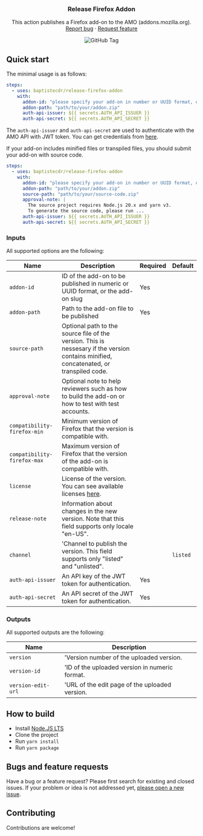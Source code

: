 <h3 align="center">Release Firefox Addon</h3>
<p align="center">
    This action publishes a Firefox add-on to the AMO (addons.mozilla.org).
    <br>
    <a href="https://github.com/baptistecdr/release-firefox-addon/issues/new">Report bug</a>
    ·
    <a href="https://github.com/baptistecdr/release-firefox-addon/issues/new">Request feature</a>
</p>

<div align="center">

![GitHub Tag](https://img.shields.io/github/v/tag/baptistecdr/release-firefox-addon)

</div>

## Quick start

The minimal usage is as follows:

```yaml
steps:
  - uses: baptistecdr/release-firefox-addon
    with:
      addon-id: "please specify your add-on in number or UUID format, or add-on name"
      addon-path: "path/to/your/addon.zip"
      auth-api-issuer: ${{ secrets.AUTH_API_ISSUER }}
      auth-api-secret: ${{ secrets.AUTH_API_SECRET }}
```

The `auth-api-issuer` and `auth-api-secret` are used to authenticate with the AMO API with JWT token. You can get
credentials from [here](https://addons.mozilla.org/en-US/developers/addon/api/key/).

If your add-on includes minified files or transpiled files, you should submit your add-on with source code.

```yaml
steps:
  - uses: baptistecdr/release-firefox-addon
    with:
      addon-id: "please specify your add-on in number or UUID format, or add-on name"
      addon-path: "path/to/your/addon.zip"
      source-path: "path/to/your/source-code.zip"
      approval-note: |
        The source project requires Node.js 20.x and yarn v3.
        To generate the source code, please run ...
      auth-api-issuer: ${{ secrets.AUTH_API_ISSUER }}
      auth-api-secret: ${{ secrets.AUTH_API_SECRET }}
```

### Inputs

All supported options are the following:

| Name                        | Description                                                                                                                              | Required | Default  |
|-----------------------------|------------------------------------------------------------------------------------------------------------------------------------------|----------|----------|
| `addon-id`                  | ID of the add-on to be published in numeric or UUID format, or the add-on slug                                                           | Yes      |          |
| `addon-path`                | Path to the add-on file to be published                                                                                                  | Yes      |          |
| `source-path`               | Optional path to the source file of the version.  This is nessesary if the version contains minified, concatenated, or transpiled code.  |          |          |
| `approval-note`             | Optional note to help reviewers such as how to build the add-on or how to test with test accounts.                                       |          |          |
| `compatibility-firefox-min` | Minimum version of Firefox that the version is compatible with.                                                                          |          |          |
| `compatibility-firefox-max` | Maximum version of Firefox that the version of the add-on is compatible with.                                                            |          |          |
| `license`                   | License of the version.  You can see available licenses [here](https://addons-server.readthedocs.io/en/latest/topics/api/licenses.html). |          |          |
| `release-note`              | Information about changes in the new version.  Note that this field supports only locale "en-US".                                        |          |          |
| `channel`                   | 'Channel to publish the version.  This field supports only "listed" and "unlisted".                                                      |          | `listed` |
| `auth-api-issuer`           | An API key of the JWT token for authentication.                                                                                          | Yes      |          |
| `auth-api-secret`           | An API secret of the JWT token for authentication.                                                                                       | Yes      |          |

### Outputs

All supported outputs are the following:

| Name               | Description                                    |
|--------------------|------------------------------------------------|
| `version`          | 'Version number of the uploaded version.       |
| `version-id`       | 'ID of the uploaded version in numeric format. |
| `version-edit-url` | 'URL of the edit page of the uploaded version. |


## How to build

- Install [Node.JS LTS](https://nodejs.org/)
- Clone the project
- Run `yarn install`
- Run `yarn package`

## Bugs and feature requests

Have a bug or a feature request? Please first search for existing and closed issues. If your problem or idea is not
addressed yet, [please open a new issue](https://github.com/baptistecdr/release-firefox-addon/issues/new).

## Contributing

Contributions are welcome!
